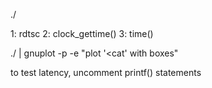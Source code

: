 ./<program> <method> 

1: rdtsc
2: clock_gettime()
3: time()

./<program> <method> | gnuplot -p -e "plot '<cat' with boxes"


to test latency, uncomment printf() statements
